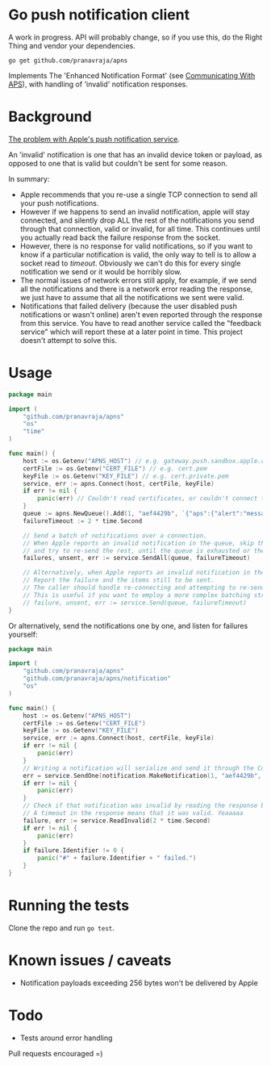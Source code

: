 # Go push notification client

A work in progress. API will probably change, so if you use this, do the Right Thing and vendor your dependencies.

`go get github.com/pranavraja/apns`

Implements The 'Enhanced Notification Format' (see [Communicating With APS](http://developer.apple.com/library/mac/#documentation/NetworkingInternet/Conceptual/RemoteNotificationsPG/CommunicatingWIthAPS/CommunicatingWIthAPS.html#//apple_ref/doc/uid/TP40008194-CH101-SW1)), with handling of 'invalid' notification responses.

# Background

[The problem with Apple's push notification service](http://redth.info/the-problem-with-apples-push-notification-ser/).

An 'invalid' notification is one that has an invalid device token or payload, as opposed to one that is valid but couldn't be sent for some reason.

In summary:

- Apple recommends that you re-use a single TCP connection to send all your push notifications.
- However if we happens to send an invalid notification, apple will stay connected, and silently drop ALL the rest of the notifications you send through that connection, valid or invalid, for all time. This continues until you actually read back the failure response from the socket. 
- However, there is no response for valid notifications, so if you want to know if a particular notification is valid, the only way to tell is to allow a socket read to _timeout_. Obviously we can't do this for every single notification we send or it would be horribly slow.
- The normal issues of network errors still apply, for example, if we send all the notifications and there is a network error reading the response, we just have to assume that all the notifications we sent were valid.
- Notifications that failed delivery (because the user disabled push notifications or wasn't online) aren't even reported through the response from this service. You have to read another service called the "feedback service" which will report these at a later point in time. This project doesn't attempt to solve this.

# Usage


```go
package main

import (
    "github.com/pranavraja/apns"
    "os"
    "time"
)

func main() {
    host := os.Getenv("APNS_HOST") // e.g. gateway.push.sandbox.apple.com:2195
    certFile := os.Getenv("CERT_FILE") // e.g. cert.pem
    keyFile := os.Getenv("KEY_FILE") // e.g. cert.private.pem
    service, err := apns.Connect(host, certFile, keyFile)
    if err != nil {
        panic(err) // Couldn't read certificates, or couldn't connect to Apple for some reason
    }
    queue := apns.NewQueue().Add(1, "aef4429b", `{"aps":{"alert":"message"}}`).Add(2, "aef4429b", `{"aps":{"alert":"message"}}`)
    failureTimeout := 2 * time.Second

    // Send a batch of notifications over a connection. 
    // When Apple reports an invalid notification in the queue, skip that one, reconnect to APNS, 
    // and try to re-send the rest, until the queue is exhausted or there is a network error.
    failures, unsent, err := service.SendAll(queue, failureTimeout)

    // Alternatively, when Apple reports an invalid notification in the queue, return immediately. 
    // Report the failure and the items still to be sent. 
    // The caller should handle re-connecting and attempting to re-send the remaining items.
    // This is useful if you want to employ a more complex batching strategy for performance reasons
    // failure, unsent, err := service.Send(queue, failureTimeout)
}
```

Or alternatively, send the notifications one by one, and listen for failures yourself:

```go
package main

import (
    "github.com/pranavraja/apns"
    "github.com/pranavraja/apns/notification"
    "os"
)

func main() {
    host := os.Getenv("APNS_HOST")
    certFile := os.Getenv("CERT_FILE")
    keyFile := os.Getenv("KEY_FILE")
    service, err := apns.Connect(host, certFile, keyFile)
    if err != nil {
        panic(err)
    }
    // Writing a notification will serialize and send it through the Conn
    err = service.SendOne(notification.MakeNotification(1, "aef4429b", `{"aps":{"alert":"message"}}`))
    if err != nil {
        panic(err)
    }
    // Check if that notification was invalid by reading the response back from APNS. 
    // A timeout in the response means that it was valid. Yeaaaaa
    failure, err := service.ReadInvalid(2 * time.Second)
    if err != nil {
        panic(err)
    }
    if failure.Identifier != 0 {
        panic("#" + failure.Identifier + " failed.")
    }
}
```

# Running the tests

Clone the repo and run `go test`.

# Known issues / caveats

- Notification payloads exceeding 256 bytes won't be delivered by Apple

# Todo

- Tests around error handling

Pull requests encouraged =)
